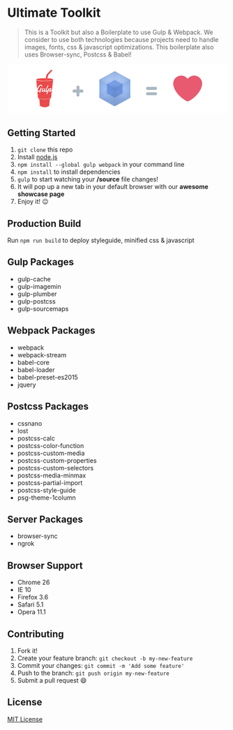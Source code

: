 # Ultimate Toolkit

> This is a Toolkit but also a Boilerplate to use Gulp & Webpack. We consider to use both technologies because projects need to handle images, fonts, css & javascript optimizations. This boilerplate also uses Browser-sync, Postcss & Babel!

![Ultimate Toolkit S2](public/images/presentation.jpg?raw=true "Ultimate Toolkit S2")

## Getting Started

1. `git clone` this repo
2. Install [node.js](https://nodejs.org/en/download/)
3. `npm install --global gulp webpack` in your command line
4. `npm install` to install dependencies
5. `gulp` to start watching your **/source** file changes!
6. It will pop up a new tab in your default browser with our **awesome showcase page**
7. Enjoy it! :wink:

## Production Build

Run `npm run build` to deploy styleguide, minified css & javascript

## Gulp Packages

* gulp-cache
* gulp-imagemin
* gulp-plumber
* gulp-postcss
* gulp-sourcemaps

## Webpack Packages

* webpack
* webpack-stream
* babel-core
* babel-loader
* babel-preset-es2015
* jquery

## Postcss Packages

* cssnano
* lost
* postcss-calc
* postcss-color-function
* postcss-custom-media
* postcss-custom-properties
* postcss-custom-selectors
* postcss-media-minmax
* postcss-partial-import
* postcss-style-guide
* psg-theme-1column

## Server Packages

* browser-sync
* ngrok

## Browser Support

* Chrome 26
* IE 10
* Firefox 3.6
* Safari 5.1
* Opera 11.1

## Contributing

1. Fork it!
2. Create your feature branch: `git checkout -b my-new-feature`
3. Commit your changes: `git commit -m 'Add some feature'`
4. Push to the branch: `git push origin my-new-feature`
5. Submit a pull request :smile:

## License

[MIT License](https://opensource.org/licenses/MIT)